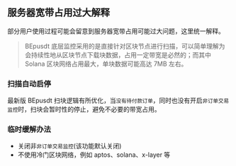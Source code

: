 ## 服务器宽带占用过大解释

部分用户使用过程可能会留意到服务器宽带占用可能过大问题，这里统一解释。
> BEpusdt 底层监控采用的是直接针对区块节点进行扫描，可以简单理解为会持续性地从区块节点下载块数据，占用一定带宽是必然的；而其中
> Solana 区块网络占用最大，单块数据可能高达 7MB 左右。

### 扫描自动启停

最新版 BEpusdt 扫块逻辑有所优化，当`没有待付款订单`，同时也没有开启`非订单交易监控`时，扫块会暂时性的停止，避免不必要的带宽占用。

### 临时缓解办法

- 关闭非`非订单交易监控`(该功能默认关闭)
- 不使用冷门区块网络，例如 aptos、solana、x-layer 等